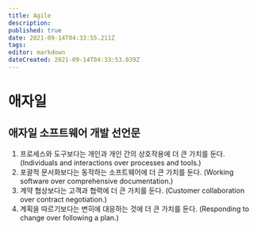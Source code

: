 ```yaml
---
title: Agile
description: 
published: true
date: 2021-09-14T04:33:55.211Z
tags: 
editor: markdown
dateCreated: 2021-09-14T04:33:53.039Z
---
```


# 애자일
## 애자일 소프트웨어 개발 선언문
1. 프로세스와 도구보다는 개인과 개인 간의 상호작용에 더 큰 가치를 둔다.
(Individuals and interactions over processes and tools.)
2. 포괄적 문서화보다는 동작하는 소프트웨어에 더 큰 가치를 둔다.
(Working software over comprehensive documentation.)
3. 계약 협상보다는 고객과 협력에 더 큰 가치를 둔다.
(Customer collaboration over contract negotiation.)
4. 계획을 따르기보다는 변히에 대응하는 것에 더 큰 가치를 둔다.
(Responding to change over following a plan.)
